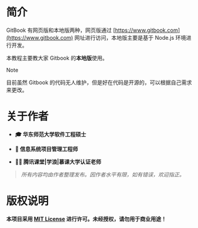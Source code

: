 <span id="hidden-autonumber"></span>

<h1 class="article-title no-number">简介</h1>

GitBook 有网页版和本地版两种，网页版通过 [https://www.gitbook.com](https://www.gitbook.com) 网址进行访问，本地版主要是基于 Node.js 环境进行开发。

本教程主要教大家 Gitbook 的**本地版**使用。

> [!note]
>
> 目前虽然 Gitbook 的代码无人维护，但是好在代码是开源的，可以根据自己需求来更改。

<h1 class="article-title no-number">关于作者</h1>

- **🎓 华东师范大学软件工程硕士**

- **📡 信息系统项目管理工程师**

- **👨‍💻 腾讯课堂|学浪|慕课大学认证老师**

> _所有内容均由作者整理发布。因作者水平有限，如有错误，欢迎指正。_

<h1 class="article-title no-number">版权说明</h1>

**本项目采用 [MIT License](https://opensource.org/licenses/MIT) 进行许可。未经授权，请勿用于商业用途！**
